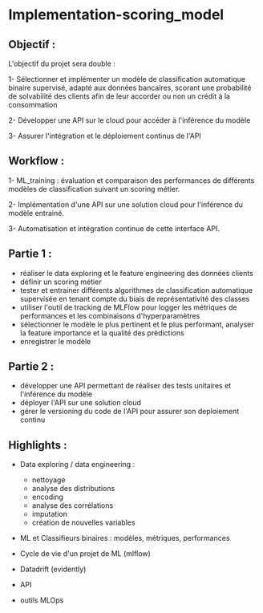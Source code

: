 # Implementation-scoring_model


## Objectif :

L'objectif du projet sera double :

1- Sélectionner et implémenter un modèle de classification automatique binaire supervisé, adapté aux données bancaires, scorant une probabilité de solvabilité des clients afin de leur accorder ou non un crédit à la consommation 

2- Développer une API sur le cloud pour accéder à l'inférence du modèle 

3- Assurer l'intégration et le déploiement continus de l'API


## Workflow :

1- ML_training : évaluation et comparaison des performances de différents modèles de classification suivant un scoring métier.

2- Implémentation d'une API sur une solution cloud pour l'inférence du modèle entrainé.

3- Automatisation et intégration continue de cette interface API.


## Partie 1 :

- réaliser le data exploring et le feature engineering des données clients
- définir un scoring métier
- tester et entrainer différents algorithmes de classification automatique supervisée en tenant compte du biais de représentativité des classes
- utiliser l'outil de tracking de MLFlow pour logger les métriques de performances et les combinaisons d'hyperparamètres 
- sélectionner le modèle le plus pertinent et le plus performant, analyser la feature importance et la qualité des prédictions 
- enregistrer le modèle 


## Partie 2 :

- développer une API permettant de réaliser des tests unitaires et l'inférence du modèle
- déployer l'API sur une solution cloud 
- gérer le versioning du code de l'API pour assurer son deploiement continu



## Highlights :

- Data exploring / data engineering : 
    - nettoyage 
    - analyse des distributions 
    - encoding 
    - analyse des corrélations
    - imputation 
    - création de nouvelles variables

- ML et Classifieurs binaires : modèles, métriques, performances

- Cycle de vie d'un projet de ML (mlflow)

- Datadrift (evidently)

- API

- outils MLOps

